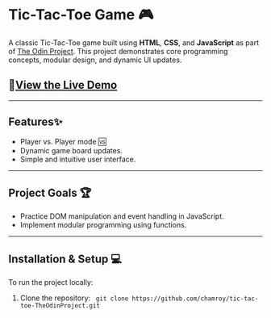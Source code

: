 # Tic-Tac-Toe Game 🎮

A classic Tic-Tac-Toe game built using **HTML**, **CSS**, and **JavaScript** as part of [The Odin Project](https://www.theodinproject.com/). This project demonstrates core programming concepts, modular design, and dynamic UI updates.

## 🚀[View the Live Demo]( https://chamroy.github.io/tic-tac-toe-TheOdinProject/)

---

## Features✨
- Player vs. Player mode 🆚
- Dynamic game board updates.
- Simple and intuitive user interface.

---

## Project Goals 🏆
- Practice DOM manipulation and event handling in JavaScript.
- Implement modular programming using functions.
  
---
## Installation & Setup 💻
To run the project locally:
1. Clone the repository:
   ` git clone https://github.com/chamroy/tic-tac-toe-TheOdinProject.git`

